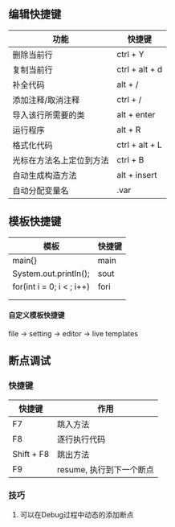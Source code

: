  

## 编辑快捷键

| 功能                     | 快捷键         |
| ------------------------ | -------------- |
| 删除当前行               | ctrl + Y       |
| 复制当前行               | ctrl + alt + d |
| 补全代码                 | alt + /        |
| 添加注释/取消注释        | ctrl + /       |
| 导入该行所需要的类       | alt + enter    |
| 运行程序                 | alt + R        |
| 格式化代码               | ctrl + alt + L |
| 光标在方法名上定位到方法 | ctrl + B       |
| 自动生成构造方法         | alt + insert   |
| 自动分配变量名           | .var           |



## 模板快捷键

| 模板                      | 快捷键 |
| ------------------------- | ------ |
| main{}                    | main   |
| System.out.println();     | sout   |
| for(int i = 0; i < ; i++) | fori   |
|                           |        |
|                           |        |

#### 自定义模板快捷键

file -> setting -> editor -> live templates





## 断点调试

### 快捷键

| 快捷键      | 作用                     |
| ----------- | ------------------------ |
| F7          | 跳入方法                 |
| F8          | 逐行执行代码             |
| Shift  + F8 | 跳出方法                 |
| F9          | resume, 执行到下一个断点 |

### 技巧

1. 可以在Debug过程中动态的添加断点
